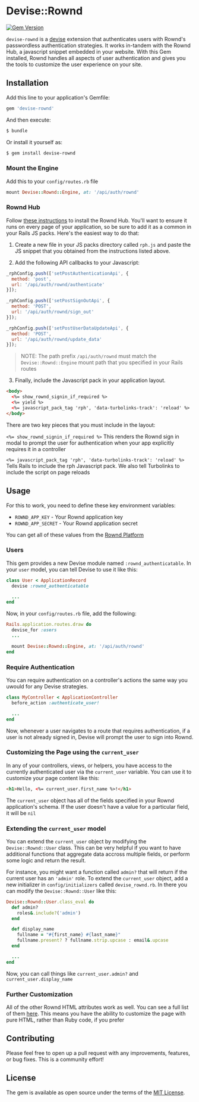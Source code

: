 # Devise::Rownd

[![Gem Version](https://badge.fury.io/rb/devise-rownd.svg)](https://badge.fury.io/rb/devise-jwt)

`devise-rownd` is a [devise](https://github.com/heartcombo/devise) extension that authenticates users with Rownd's passwordless authentication strategies. It works in-tandem with the Rownd Hub, a javascript snippet embedded in your website. With this Gem installed, Rownd handles all aspects of user authentication and gives you the tools to customize the user experience on your site.

## Installation
Add this line to your application's Gemfile:

```ruby
gem 'devise-rownd'
```

And then execute:
```bash
$ bundle
```

Or install it yourself as:
```bash
$ gem install devise-rownd
```

### Mount the Engine

Add this to your `config/routes.rb` file

```rb
mount Devise::Rownd::Engine, at: '/api/auth/rownd'
```

### Rownd Hub
Follow [these instructions](https://docs.rownd.io/rownd/sdk-reference/web/javascript-browser) to install the Rownd Hub. You'll want to ensure it runs on every page of your application, so be sure to add it as a common in your Rails JS packs. Here's the easiest way to do that:

1. Create a new file in your JS packs directory called `rph.js` and paste the JS snippet that you obtained from the instructions listed above.

3. Add the following API callbacks to your Javascript:
```javascript
_rphConfig.push(['setPostAuthenticationApi', {
  method: 'post',
  url: '/api/auth/rownd/authenticate'
}]);

_rphConfig.push(['setPostSignOutApi', {
  method: 'POST',
  url: '/api/auth/rownd/sign_out'
}]);

_rphConfig.push(['setPostUserDataUpdateApi', {
  method: 'POST',
  url: '/api/auth/rownd/update_data'
}]);
```

> NOTE: The path prefix `/api/auth/rownd` must match the `Devise::Rownd::Engine` mount path that you specified in your Rails routes

3. Finally, include the Javascript pack in your application layout.
```html
<body>
  <%= show_rownd_signin_if_required %>
  <%= yield %>
  <%= javascript_pack_tag 'rph', 'data-turbolinks-track': 'reload' %>
</body>
```
There are two key pieces that you must include in the layout:

`<%= show_rownd_signin_if_required %>`
This renders the Rownd sign in modal to prompt the user for authentication when your app explicitly requires it in a controller

`<%= javascript_pack_tag 'rph', 'data-turbolinks-track': 'reload' %>`
Tells Rails to include the rph Javascript pack. We also tell Turbolinks to include the script on page reloads

## Usage

For this to work, you need to define these key environment variables:

* `ROWND_APP_KEY` - Your Rownd application key
* `ROWND_APP_SECRET` - Your Rownd application secret

You can get all of these values from the [Rownd Platform](https://app.rownd.io)

### Users

This gem provides a new Devise module named `:rownd_authenticatable`. In your `user` model, you can tell Devise to use it like this:

```ruby
class User < ApplicationRecord
  devise :rownd_authenticatable

  ...
end

```

Now, in your `config/routes.rb` file, add the following:

```ruby
Rails.application.routes.draw do
  devise_for :users
  ...

  mount Devise::Rownd::Engine, at: '/api/auth/rownd'
end
```

### Require Authentication

You can require authentication on a controller's actions the same way you uwould for any Devise strategies.

```ruby
class MyController < ApplicationController
  before_action :authenticate_user!

  ...
end
```

Now, whenever a user navigates to a route that requires authentication, if a user is not already signed in, Devise will prompt the user to sign into Rownd.

### Customizing the Page using the `current_user`

In any of your controllers, views, or helpers, you have access to the currently authenticated user via the `current_user` variable. You can use it to customize your page content like this:

```html
<h1>Hello, <%= current_user.first_name %>!</h1>
```

The `current_user` object has all of the fields specified in your Rownd application's schema. If the user doesn't have a value for a particular field, it will be `nil`

### Extending the `current_user` model

You can extend the `current_user` object by modifying the `Devise::Rownd::User` class. This can be very helpful if you want to have additional functions that aggregate data accross multiple fields, or perform some logic and return the result.

For instance, you might want a function called `admin?` that will return if the current user has an `'admin'` role. To extend the `current_user` object, add a new initializer in `config/initializers` called `devise_rownd.rb`. In there you can modify the `Devise::Rownd::User` like this:

```ruby
Devise::Rownd::User.class_eval do
  def admin?
    roles&.include?('admin')
  end

  def display_name
    fullname = "#{first_name} #{last_name}"
    fullname.present? ? fullname.strip.upcase : email&.upcase
  end

  ...
end
```

Now, you can call things like `current_user.admin?` and `current_user.display_name`



### Further Customization

All of the other Rownd HTML attributes work as well. You can see a full list of them [here](). This means you have the ability to customize the page with pure HTML, rather than Ruby code, if you prefer

## Contributing
Please feel free to open up a pull request with any improvements, features, or bug fixes. This is a community effort!

## License
The gem is available as open source under the terms of the [MIT License](https://opensource.org/licenses/MIT).
